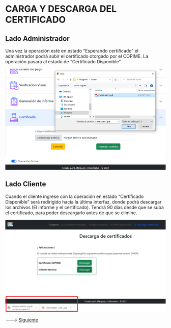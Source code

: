 # CARGA Y DESCARGA DEL CERTIFICADO

## Lado Administrador

Una vez la operación esté en estado “Esperando certificado” el administrador podrá subir el certificado otorgado por el COPIME. La operación pasara al estado de “Certificado Disponible”.

<img src="https://github.com/MrHolmes19/certification-system/blob/main/doc/screenshots/6.admin-subir-certificado.png?raw=true" width="800">

## Lado Cliente

Cuando el cliente ingrese con la operación en estado “Certificado Disponible” será redirigido hacia la última interfaz, donde podrá descargar los archivos (El informe y el certificado). Tendrá 90 días desde que se suba el certificado, para poder descargarlo antes de que se elimine.

<img src="https://github.com/MrHolmes19/certification-system/blob/main/doc/screenshots/5.cliente-descarga de certificado.png?raw=true" width="800">


---> [Siguiente](email_notifications.md#NOTIFICACIONES-POR-MAIL)
